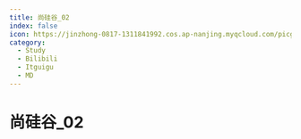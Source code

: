 ```yaml
---
title: 尚硅谷_02
index: false
icon: https://jinzhong-0817-1311841992.cos.ap-nanjing.myqcloud.com/picgo/%E6%8A%80%E5%B7%A7.svg
category:
  - Study
  - Bilibili
  - Itguigu
  - MD
---
```


# 尚硅谷_02
